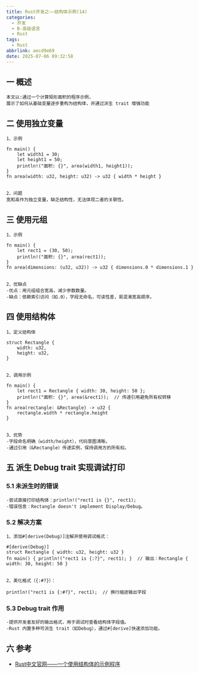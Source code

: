 ```yaml
---
title: Rust开发之——结构体示例(14)
categories:
  - 开发
  - B-高级语言
  - Rust
tags:
  - Rust
abbrlink: aecd9e69
date: 2025-07-06 09:32:58
---
```

## 一 概述

```
本文以:通过一个计算矩形面积的程序示例，
展示了如何从基础变量逐步重构为结构体，并通过派生 trait 增强功能
```

<!--more-->

## 二 使用独立变量

```
1、示例

fn main() {
    let width1 = 30;
    let height1 = 50;
    println!("面积: {}", area(width1, height1));
}
fn area(width: u32, height: u32) -> u32 { width * height }


2、问题
宽和高作为独立变量，缺乏结构性，无法体现二者的关联性。
```

## 三 使用元组

```
1、示例

fn main() {
    let rect1 = (30, 50);
    println!("面积: {}", area(rect1));
}
fn area(dimensions: (u32, u32)) -> u32 { dimensions.0 * dimensions.1 }


2、优缺点
-优点：用元组组合宽高，减少参数数量。
-缺点：依赖索引访问（如.0），字段无命名，可读性差，易混淆宽高顺序。
```

## 四 使用结构体

```
1、定义结构体

struct Rectangle {
    width: u32,
    height: u32,
}


2、调用示例

fn main() {
    let rect1 = Rectangle { width: 30, height: 50 };
    println!("面积: {}", area(&rect1));  // 传递引用避免所有权转移
}
fn area(rectangle: &Rectangle) -> u32 {
    rectangle.width * rectangle.height
}


3、优势
-字段命名明确（width/height），代码意图清晰。
-通过引用（&Rectangle）传递实例，保持调用方的所有权。
```

## 五 派生 Debug trait 实现调试打印

### 5.1 未派生时的错误

```
-尝试直接打印结构体：println!("rect1 is {}", rect1);
-错误信息：Rectangle doesn't implement Display/Debug。
```

### 5.2 解决方案

```
1、添加#[derive(Debug)]注解并使用调试格式：

#[derive(Debug)]
struct Rectangle { width: u32, height: u32 }
fn main() { println!("rect1 is {:?}", rect1); }  // 输出：Rectangle { width: 30, height: 50 }


2、美化格式（{:#?}）：

println!("rect1 is {:#?}", rect1);  // 换行缩进输出字段
```

### 5.3 Debug trait 作用

```
-提供开发者友好的输出格式，用于调试时查看结构体字段值。
-Rust 内置多种可派生 trait（如Debug），通过#[derive]快速添加功能。
```

## 六 参考

* [Rust中文官网——一个使用结构体的示例程序](https://rust.bootcss.com/ch05-02-example-structs.html)